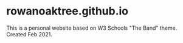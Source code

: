 # rowanoaktree.github.io

This is a personal website based on W3 Schools "The Band" theme. Created Feb 2021.
